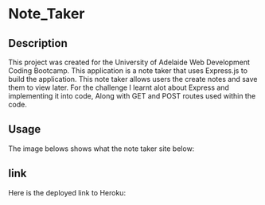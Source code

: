 # Note_Taker

## Description

This project was created for the University of Adelaide Web Development Coding Bootcamp. This application is a note taker that uses Express.js to build the application. This note taker allows users the create notes and save them to view later. For the challenge I learnt alot about Express and implementing it into code, Along with GET and POST routes used within the code.  

## Usage

The image belows shows what the note taker site below:






## link

Here is the deployed link to Heroku: 

